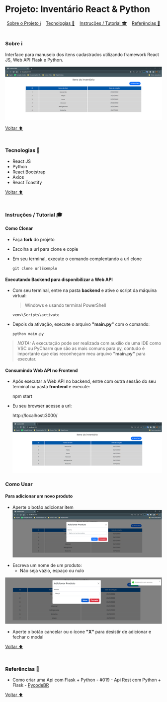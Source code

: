 # Projeto: Inventário React & Python

<div align="center" id="indice">
  <a href="#sobre">Sobre o Projeto ℹ️</a>&nbsp;&nbsp;&nbsp;
  <a href="#tecno">Tecnologias 🚀</a>&nbsp;&nbsp;&nbsp;
  <a href="#instrucoes">Instruções / Tutorial 🎓</a>&nbsp;&nbsp;&nbsp;
  <a href="#referencias">Referências 🔗</a>  
</div>
<br/>

### <span id="sobre">Sobre ℹ️</span>

Interface para manuseio dos itens cadastrados utilizando framework React JS, Web API Flask e Python.

![](about-project/images/web-invetario-projeto.PNG)

[Voltar ⬆️](#indice)

<br/>

### <span id="tecno">Tecnologias 🚀</span>

- React JS 
- Python 
- React Bootstrap
- Axios
- React Toastify

[Voltar ⬆️](#indice)

<br/>

### <span id="instrucoes">Instruções / Tutorial 🎓</span>

#### Como Clonar

* Faça **fork** do projeto

* Escolha a url para clone e copie

* Em seu terminal, execute o comando complentando a url clone

      git clone urlExemplo

#### Executando Backend para disponibilizar a Web API

* Com seu terminal, entre na pasta **backend** e ative o script da máquina virtual:
  > Windows e usando terminal PowerShell

      venv\Scripts\activate

* Depois da ativação, execute o arquivo **"main.py"** com o comando:

      python main.py

>*NOTA:* A executação pode ser realizada com auxílio de uma IDE como VSC ou PyCharm que são as mais comuns para py, contudo é importante que elas reconheçam meu arquivo **"main.py"** para executar. 

#### Consumindo Web API no Frontend

* Após executar a Web API no backend, entre com outra sessão do seu terminal na pasta **frontend** e execute: 

    npm start

* Eu seu browser acesse a url:

    http://localhost:3000/

  ![](about-project/images/web-invetario-projeto.PNG)  

### Como Usar

#### Para adicionar um novo produto


* Aperte o botão adicionar item
![](about-project/images/modal-form.PNG)

- Escreva um nome de um produto:
    - Não seja vázio, espaço ou nulo 

![](about-project/images/adicionando-produto.png)

* Aperte o botão cancelar ou o ícone **"X"** para desistir de adicionar e fechar o modal 

[Voltar ⬆️](#indice)

<br/>

### <span id="referencias">Referências 🔗</span>

- Como criar uma Api com Flask + Python - #019 - Api Rest com Python + Flask - [PycodeBR](https://www.youtube.com/watch?v=LP8besicfH4)

[Voltar ⬆️](#indice)
